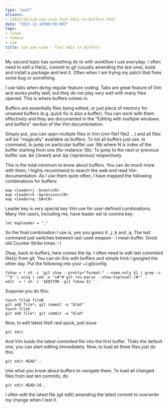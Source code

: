 ```yaml
---
type: "post"
aliases:
- /2012/12/vim-use-case-fast-edit-in-buffers.html
date: "2012-12-10T00:00:00Z"
tags:
- linux
- fedora
- vim
title: Vim use case - fast edit in buffers
---
```


My second topic has something do to with workflow I use everyday. I often need
to edit a file(s), commit to git (usually amending the last one), build and
install a package and test it. Often when I am trying my patch that fixes some
bug or something.

I use tabs when doing regular feature coding. Tabs are great feature of Vim
and works pretty well, but they do not play very well with many files opened.
This is where buffers comes in.

Buffers are essentially files being edited, or just piece of memory for
unsaved buffers (e.g. quick fix is also a buffer). You can work with them
effectively and they are documented in the "Editing with multiple windows and
buffers" section of the Vim documentation.

Simply put, you can open multiple files in Vim (vim file1 file2 ...) and all
files will be "magically" available as buffers. To list all buffers just use
_:ls_ command, to jump on particular buffer use :Nb where N is index of the
buffer starting from one (for instance :5b). To jump to the next or previous
buffer use _:bn_ (:bnext) and _:bp_ (:bprevious) respectively.

This is the total minimum to know about buffers. You can do much more with
them, I highly recommend to search the web and read Vim documentation. As I
use them quite often, I have mapped the following combinations for buffers:  

    map <leader>j :bnext<CR>
    map <leader>k :bprevious<CR>
    map <leader>q :b#<CR>

Leader key is very special key Vim use for user-defined combinations. Many
Vim users, including me, have leader set to comma key:

    let mapleader = ","

So the final combination I use is, yes you guess it: ,j ,k and ,q. The last
command just switches between last used weapon - I mean buffer. Good old
Counter Strike times :-)

Okay, back to buffers, here comes the tip. I often need to edit last commited
file(s) from git. You can do this with buffers and simple trick I googled the
other day. Put the following into your ~/.gitconfig

    fshow = ! sh -c 'git show --pretty="format:" --name-only $1 | grep -v "^$" | uniq | sed -e "s#^#`git rev-parse --show-toplevel`/#"' -
    edit  = ! sh -c '$EDITOR `git fshow $1`' -

Suppose you do this:

    touch fileA fileB
    git add file*; git commit -a "blah"
    touch fileX
    git add file*; git commit -a "blah"

Now, to edit latest fileX real quick, just issue

    git edit

And Vim loads the latest commited file into the first buffer. Thats the
default one, you can start editing immediately. Now, to load all three files
just do this:

    git edit HEAD^..

Use what you know about buffers to navigate them. To load all changed files
from last ten commits, do

    git edit HEAD~10..

I often edit the latest file (git edit) amending the latest commit to
overwrite my change when I test it.

